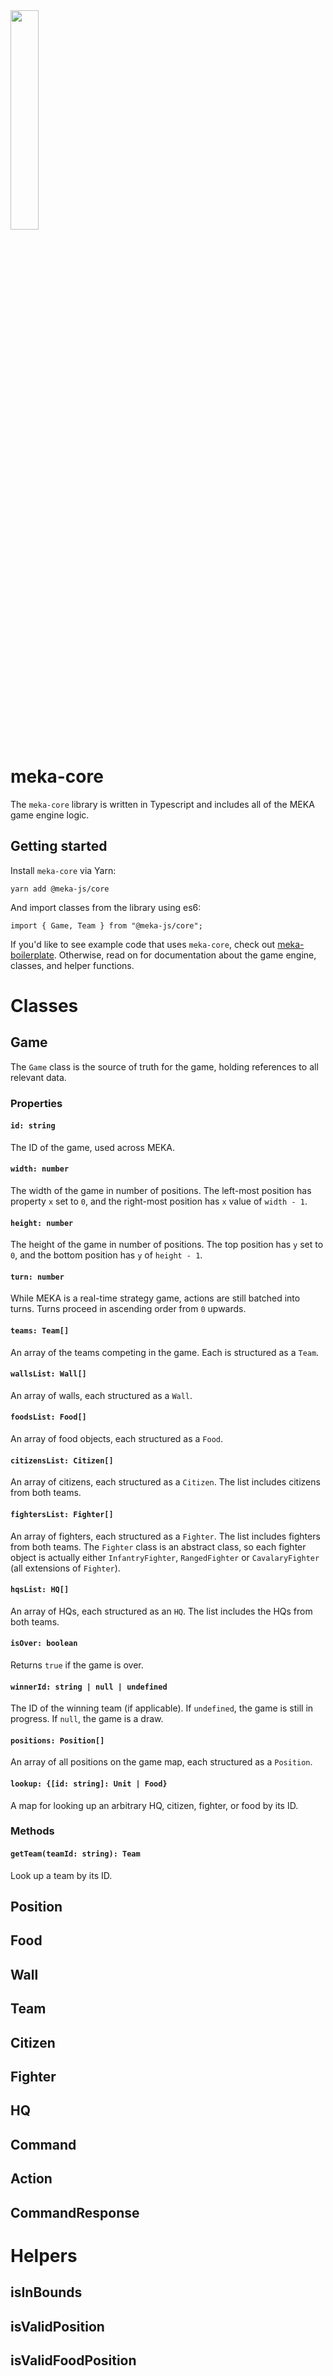 <img src="https://playmeka.com/meka-logo-black.svg" width="30%" />


# meka-core

The `meka-core` library is written in Typescript and includes all of the MEKA game engine logic.

## Getting started
Install `meka-core` via Yarn:
```
yarn add @meka-js/core
```
And import classes from the library using es6:
```
import { Game, Team } from "@meka-js/core";
```
If you'd like to see example code that uses `meka-core`, check out [meka-boilerplate](https://github.com/playmeka/meka-boilerplate). Otherwise, read on for documentation about the game engine, classes, and helper functions.

# Classes

## Game
The `Game` class is the source of truth for the game, holding references to all relevant data.
### Properties
#### `id: string`
The ID of the game, used across MEKA.

#### `width: number`
The width of the game in number of positions. The left-most position has property `x` set to `0`, and the right-most position has `x` value of `width - 1`.

#### `height: number`
The height of the game in number of positions. The top position has `y` set to `0`, and the bottom position has `y` of `height - 1`.

#### `turn: number`
While MEKA is a real-time strategy game, actions are still batched into turns. Turns proceed in ascending order from `0` upwards.

#### `teams: Team[]`
An array of the teams competing in the game. Each is structured as a `Team`.

#### `wallsList: Wall[]`
An array of walls, each structured as a `Wall`.

#### `foodsList: Food[]`
An array of food objects, each structured as a `Food`.

#### `citizensList: Citizen[]`
An array of citizens, each structured as a `Citizen`. The list includes citizens from both teams.

#### `fightersList: Fighter[]`
An array of fighters, each structured as a `Fighter`. The list includes fighters from both teams. The `Fighter` class is an abstract class, so each fighter object is actually either `InfantryFighter`, `RangedFighter` or `CavalaryFighter` (all extensions of `Fighter`).

#### `hqsList: HQ[]`
An array of HQs, each structured as an `HQ`. The list includes the HQs from both teams.

#### `isOver: boolean`
Returns `true` if the game is over.

#### `winnerId: string | null | undefined`
The ID of the winning team (if applicable). If `undefined`, the game is still in progress. If `null`, the game is a draw. 

#### `positions: Position[]`
An array of all positions on the game map, each structured as a `Position`. 

#### `lookup: {[id: string]: Unit | Food}`
A map for looking up an arbitrary HQ, citizen, fighter, or food by its ID.

### Methods

#### `getTeam(teamId: string): Team`
Look up a team by its ID.

## Position


## Food

## Wall

## Team

## Citizen

## Fighter

## HQ

## Command

## Action

## CommandResponse

# Helpers

## isInBounds

## isValidPosition

## isValidFoodPosition

